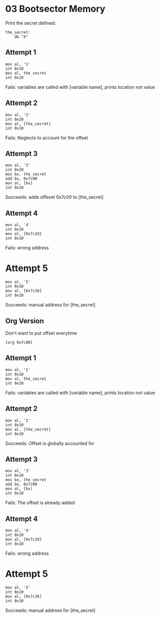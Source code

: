 # 03 Bootsector Memory

Print the secret defined:

    the_secret:
        db "X"

## Attempt 1

    mov al, '1'
    int 0x10
    mov al, the_secret
    int 0x10

Fails: variables are called with [variable name], prints location not value

## Attempt 2

    mov al, '2'
    int 0x10
    mov al, [the_secret]
    int 0x10

Fails: Neglects to account for the offset 

## Attempt 3

    mov al, '3'
    int 0x10
    mov bx, the_secret
    add bx, 0x7c00
    mov al, [bx]
    int 0x10

Succeeds: adds offeset 0x7c00 to [the_secret]

## Attempt 4

    mov al, '4'
    int 0x10
    mov al, [0x7c2d]
    int 0x10

Fails: wrong address

# Attempt 5

    mov al, '5'
    int 0x10
    mov al, [0x7c36]
    int 0x10

Succeeds: manual address for [the_secret]

## Org Version

Don't want to put offset everytime

    [org 0x7c00]

## Attempt 1

    mov al, '1'
    int 0x10
    mov al, the_secret
    int 0x10

Fails: variables are called with [variable name], prints location not value

## Attempt 2

    mov al, '2'
    int 0x10
    mov al, [the_secret]
    int 0x10

Succeeds: Offset is globally accounted for

## Attempt 3

    mov al, '3'
    int 0x10
    mov bx, the_secret
    add bx, 0x7c00
    mov al, [bx]
    int 0x10

Fails: The offset is already added

## Attempt 4

    mov al, '4'
    int 0x10
    mov al, [0x7c2d]
    int 0x10

Fails: wrong address

# Attempt 5

    mov al, '5'
    int 0x10
    mov al, [0x7c36]
    int 0x10

Succeeds: manual address for [the_secret]
